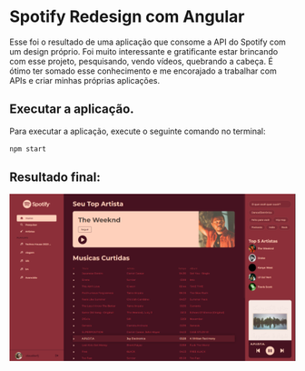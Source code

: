 # Spotify Redesign com Angular
Esse foi o resultado de uma aplicação que consome a API do Spotify com um design próprio. Foi muito interessante e gratificante estar brincando com esse projeto, pesquisando, vendo vídeos, quebrando a cabeça. É ótimo ter somado esse conhecimento e me encorajado a trabalhar com APIs e criar minhas próprias aplicações.

## Executar a aplicação.
Para executar a aplicação, execute o seguinte comando no terminal:
```sh
npm start
```

## Resultado final:
<img src="https://github.com/claudiorfj/angular-spotify/blob/main/readme-image/spotifyAngular.png" width="600px"/>
